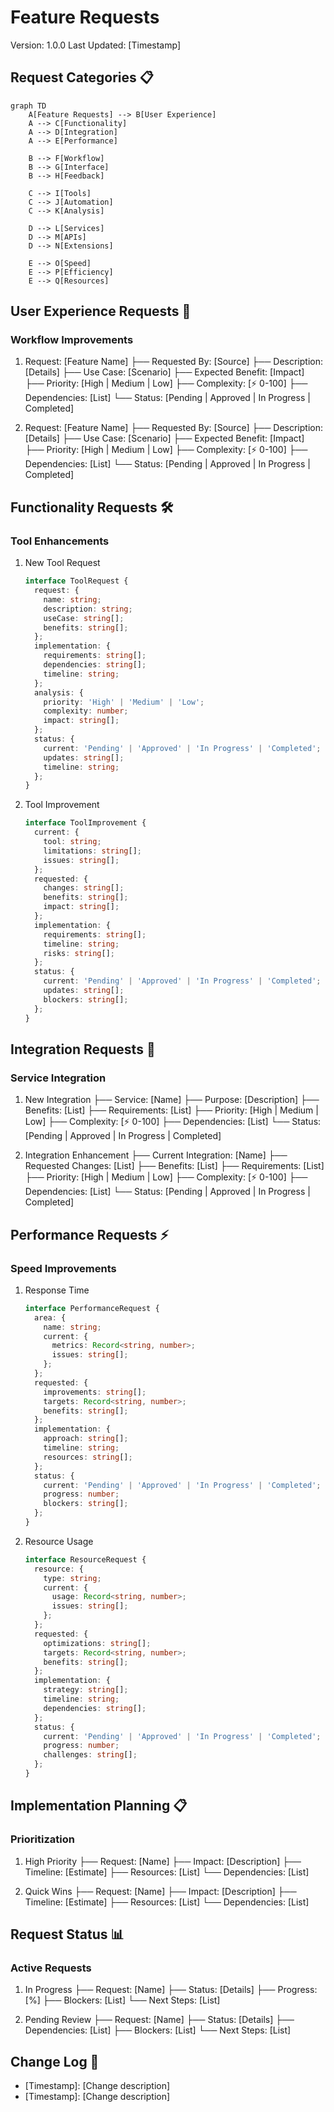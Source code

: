 # Feature Requests
Version: 1.0.0
Last Updated: [Timestamp]

## Request Categories 📋
```mermaid
graph TD
    A[Feature Requests] --> B[User Experience]
    A --> C[Functionality]
    A --> D[Integration]
    A --> E[Performance]

    B --> F[Workflow]
    B --> G[Interface]
    B --> H[Feedback]

    C --> I[Tools]
    C --> J[Automation]
    C --> K[Analysis]

    D --> L[Services]
    D --> M[APIs]
    D --> N[Extensions]

    E --> O[Speed]
    E --> P[Efficiency]
    E --> Q[Resources]
```

## User Experience Requests 👤
### Workflow Improvements
1. Request: [Feature Name]
   ├── Requested By: [Source]
   ├── Description: [Details]
   ├── Use Case: [Scenario]
   ├── Expected Benefit: [Impact]
   ├── Priority: [High | Medium | Low]
   ├── Complexity: [⚡ 0-100]
   ├── Dependencies: [List]
   └── Status: [Pending | Approved | In Progress | Completed]

2. Request: [Feature Name]
   ├── Requested By: [Source]
   ├── Description: [Details]
   ├── Use Case: [Scenario]
   ├── Expected Benefit: [Impact]
   ├── Priority: [High | Medium | Low]
   ├── Complexity: [⚡ 0-100]
   ├── Dependencies: [List]
   └── Status: [Pending | Approved | In Progress | Completed]

## Functionality Requests 🛠️
### Tool Enhancements
1. New Tool Request
   ```typescript
   interface ToolRequest {
     request: {
       name: string;
       description: string;
       useCase: string[];
       benefits: string[];
     };
     implementation: {
       requirements: string[];
       dependencies: string[];
       timeline: string;
     };
     analysis: {
       priority: 'High' | 'Medium' | 'Low';
       complexity: number;
       impact: string[];
     };
     status: {
       current: 'Pending' | 'Approved' | 'In Progress' | 'Completed';
       updates: string[];
       timeline: string;
     };
   }
   ```

2. Tool Improvement
   ```typescript
   interface ToolImprovement {
     current: {
       tool: string;
       limitations: string[];
       issues: string[];
     };
     requested: {
       changes: string[];
       benefits: string[];
       impact: string[];
     };
     implementation: {
       requirements: string[];
       timeline: string;
       risks: string[];
     };
     status: {
       current: 'Pending' | 'Approved' | 'In Progress' | 'Completed';
       updates: string[];
       blockers: string[];
     };
   }
   ```

## Integration Requests 🔄
### Service Integration
1. New Integration
   ├── Service: [Name]
   ├── Purpose: [Description]
   ├── Benefits: [List]
   ├── Requirements: [List]
   ├── Priority: [High | Medium | Low]
   ├── Complexity: [⚡ 0-100]
   ├── Dependencies: [List]
   └── Status: [Pending | Approved | In Progress | Completed]

2. Integration Enhancement
   ├── Current Integration: [Name]
   ├── Requested Changes: [List]
   ├── Benefits: [List]
   ├── Requirements: [List]
   ├── Priority: [High | Medium | Low]
   ├── Complexity: [⚡ 0-100]
   ├── Dependencies: [List]
   └── Status: [Pending | Approved | In Progress | Completed]

## Performance Requests ⚡
### Speed Improvements
1. Response Time
   ```typescript
   interface PerformanceRequest {
     area: {
       name: string;
       current: {
         metrics: Record<string, number>;
         issues: string[];
       };
     };
     requested: {
       improvements: string[];
       targets: Record<string, number>;
       benefits: string[];
     };
     implementation: {
       approach: string[];
       timeline: string;
       resources: string[];
     };
     status: {
       current: 'Pending' | 'Approved' | 'In Progress' | 'Completed';
       progress: number;
       blockers: string[];
     };
   }
   ```

2. Resource Usage
   ```typescript
   interface ResourceRequest {
     resource: {
       type: string;
       current: {
         usage: Record<string, number>;
         issues: string[];
       };
     };
     requested: {
       optimizations: string[];
       targets: Record<string, number>;
       benefits: string[];
     };
     implementation: {
       strategy: string[];
       timeline: string;
       dependencies: string[];
     };
     status: {
       current: 'Pending' | 'Approved' | 'In Progress' | 'Completed';
       progress: number;
       challenges: string[];
     };
   }
   ```

## Implementation Planning 📋
### Prioritization
1. High Priority
   ├── Request: [Name]
   ├── Impact: [Description]
   ├── Timeline: [Estimate]
   ├── Resources: [List]
   └── Dependencies: [List]

2. Quick Wins
   ├── Request: [Name]
   ├── Impact: [Description]
   ├── Timeline: [Estimate]
   ├── Resources: [List]
   └── Dependencies: [List]

## Request Status 📊
### Active Requests
1. In Progress
   ├── Request: [Name]
   ├── Status: [Details]
   ├── Progress: [%]
   ├── Blockers: [List]
   └── Next Steps: [List]

2. Pending Review
   ├── Request: [Name]
   ├── Status: [Details]
   ├── Dependencies: [List]
   ├── Blockers: [List]
   └── Next Steps: [List]

## Change Log 📝
- [Timestamp]: [Change description]
- [Timestamp]: [Change description]
